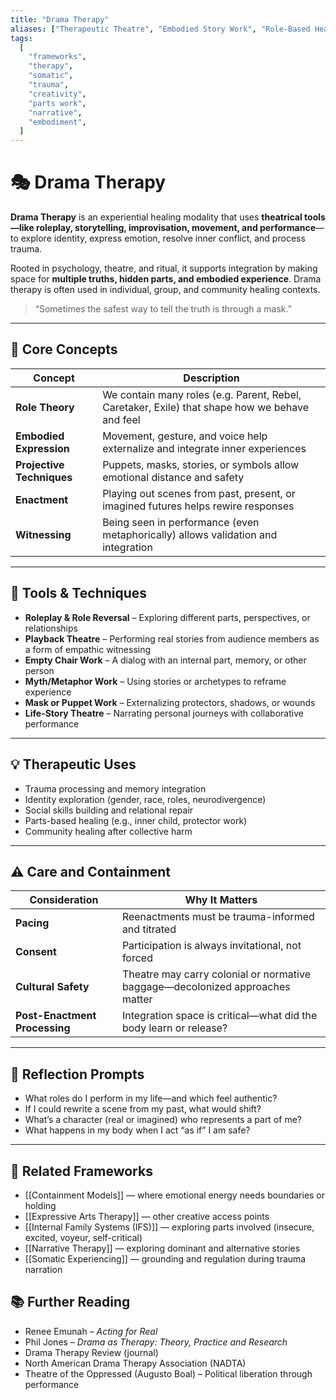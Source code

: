 ```yaml
---
title: "Drama Therapy"
aliases: ["Therapeutic Theatre", "Embodied Story Work", "Role-Based Healing"]
tags:
  [
    "frameworks",
    "therapy",
    "somatic",
    "trauma",
    "creativity",
    "parts work",
    "narrative",
    "embodiment",
  ]
---
```


<!-- @format -->

# 🎭 Drama Therapy

**Drama Therapy** is an experiential healing modality that uses **theatrical tools—like roleplay, storytelling, improvisation, movement, and performance**—to explore identity, express emotion, resolve inner conflict, and process trauma.

Rooted in psychology, theatre, and ritual, it supports integration by making space for **multiple truths, hidden parts, and embodied experience**. Drama therapy is often used in individual, group, and community healing contexts.

> “Sometimes the safest way to tell the truth is through a mask.”

---

## 🧠 Core Concepts

| Concept                   | Description                                                                                    |
| ------------------------- | ---------------------------------------------------------------------------------------------- |
| **Role Theory**           | We contain many roles (e.g. Parent, Rebel, Caretaker, Exile) that shape how we behave and feel |
| **Embodied Expression**   | Movement, gesture, and voice help externalize and integrate inner experiences                  |
| **Projective Techniques** | Puppets, masks, stories, or symbols allow emotional distance and safety                        |
| **Enactment**             | Playing out scenes from past, present, or imagined futures helps rewire responses              |
| **Witnessing**            | Being seen in performance (even metaphorically) allows validation and integration              |

---

## 🔄 Tools & Techniques

- **Roleplay & Role Reversal** – Exploring different parts, perspectives, or relationships
- **Playback Theatre** – Performing real stories from audience members as a form of empathic witnessing
- **Empty Chair Work** – A dialog with an internal part, memory, or other person
- **Myth/Metaphor Work** – Using stories or archetypes to reframe experience
- **Mask or Puppet Work** – Externalizing protectors, shadows, or wounds
- **Life-Story Theatre** – Narrating personal journeys with collaborative performance

---

## 💡 Therapeutic Uses

- Trauma processing and memory integration
- Identity exploration (gender, race, roles, neurodivergence)
- Social skills building and relational repair
- Parts-based healing (e.g., inner child, protector work)
- Community healing after collective harm

---

## ⚠️ Care and Containment

| Consideration                 | Why It Matters                                                                |
| ----------------------------- | ----------------------------------------------------------------------------- |
| **Pacing**                    | Reenactments must be trauma-informed and titrated                             |
| **Consent**                   | Participation is always invitational, not forced                              |
| **Cultural Safety**           | Theatre may carry colonial or normative baggage—decolonized approaches matter |
| **Post-Enactment Processing** | Integration space is critical—what did the body learn or release?             |

---

## 💬 Reflection Prompts

- What roles do I perform in my life—and which feel authentic?
- If I could rewrite a scene from my past, what would shift?
- What’s a character (real or imagined) who represents a part of me?
- What happens in my body when I act “as if” I am safe?

---

## 🔗 Related Frameworks

- [[Containment Models]] — where emotional energy needs boundaries or holding
- [[Expressive Arts Therapy]] — other creative access points
- [[Internal Family Systems (IFS)]] — exploring parts involved (insecure, excited, voyeur, self-critical)
- [[Narrative Therapy]] — exploring dominant and alternative stories
- [[Somatic Experiencing]] — grounding and regulation during trauma narration

## 📚 Further Reading

- Renee Emunah – _Acting for Real_
- Phil Jones – _Drama as Therapy: Theory, Practice and Research_
- Drama Therapy Review (journal)
- North American Drama Therapy Association (NADTA)
- Theatre of the Oppressed (Augusto Boal) – Political liberation through performance
